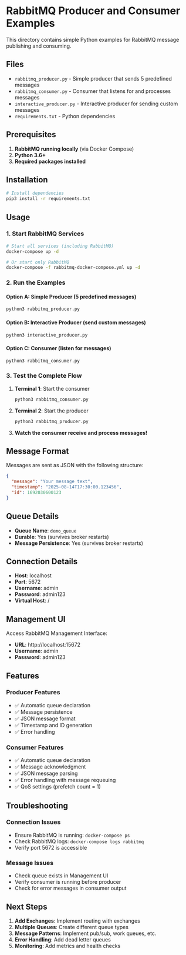 # RabbitMQ Producer and Consumer Examples

This directory contains simple Python examples for RabbitMQ message publishing and consuming.

## Files

- `rabbitmq_producer.py` - Simple producer that sends 5 predefined messages
- `rabbitmq_consumer.py` - Consumer that listens for and processes messages
- `interactive_producer.py` - Interactive producer for sending custom messages
- `requirements.txt` - Python dependencies

## Prerequisites

1. **RabbitMQ running locally** (via Docker Compose)
2. **Python 3.6+**
3. **Required packages installed**

## Installation

```bash
# Install dependencies
pip3 install -r requirements.txt
```

## Usage

### 1. Start RabbitMQ Services

```bash
# Start all services (including RabbitMQ)
docker-compose up -d

# Or start only RabbitMQ
docker-compose -f rabbitmq-docker-compose.yml up -d
```

### 2. Run the Examples

#### Option A: Simple Producer (5 predefined messages)
```bash
python3 rabbitmq_producer.py
```

#### Option B: Interactive Producer (send custom messages)
```bash
python3 interactive_producer.py
```

#### Option C: Consumer (listen for messages)
```bash
python3 rabbitmq_consumer.py
```

### 3. Test the Complete Flow

1. **Terminal 1**: Start the consumer
   ```bash
   python3 rabbitmq_consumer.py
   ```

2. **Terminal 2**: Start the producer
   ```bash
   python3 rabbitmq_producer.py
   ```

3. **Watch the consumer receive and process messages!**

## Message Format

Messages are sent as JSON with the following structure:
```json
{
  "message": "Your message text",
  "timestamp": "2025-08-14T17:30:00.123456",
  "id": 1692030600123
}
```

## Queue Details

- **Queue Name**: `demo_queue`
- **Durable**: Yes (survives broker restarts)
- **Message Persistence**: Yes (survives broker restarts)

## Connection Details

- **Host**: localhost
- **Port**: 5672
- **Username**: admin
- **Password**: admin123
- **Virtual Host**: /

## Management UI

Access RabbitMQ Management Interface:
- **URL**: http://localhost:15672
- **Username**: admin
- **Password**: admin123

## Features

### Producer Features
- ✅ Automatic queue declaration
- ✅ Message persistence
- ✅ JSON message format
- ✅ Timestamp and ID generation
- ✅ Error handling

### Consumer Features
- ✅ Automatic queue declaration
- ✅ Message acknowledgment
- ✅ JSON message parsing
- ✅ Error handling with message requeuing
- ✅ QoS settings (prefetch count = 1)

## Troubleshooting

### Connection Issues
- Ensure RabbitMQ is running: `docker-compose ps`
- Check RabbitMQ logs: `docker-compose logs rabbitmq`
- Verify port 5672 is accessible

### Message Issues
- Check queue exists in Management UI
- Verify consumer is running before producer
- Check for error messages in consumer output

## Next Steps

1. **Add Exchanges**: Implement routing with exchanges
2. **Multiple Queues**: Create different queue types
3. **Message Patterns**: Implement pub/sub, work queues, etc.
4. **Error Handling**: Add dead letter queues
5. **Monitoring**: Add metrics and health checks
